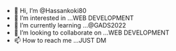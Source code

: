 - 👋 Hi, I’m @Hassankoki80
- 👀 I’m interested in ...WEB DEVELOPMENT
- 🌱 I’m currently learning ...@GADS2022
- 💞️ I’m looking to collaborate on ...WEB DEVELOPMENT
- 📫 How to reach me ...JUST DM

<!---
Hassankoki80/Hassankoki80 is a ✨ special ✨ repository because its `README.md` (this file) appears on your GitHub profile.
You can click the Preview link to take a look at your changes.
--->

